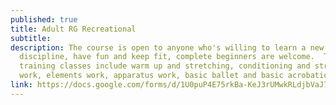 ```yaml
---
published: true
title: Adult RG Recreational
subtitle:
description: The course is open to anyone who's willing to learn a new
  discipline, have fun and keep fit, complete beginners are welcome.  The
  training classes include warm up and stretching, conditioning and strength
  work, elements work, apparatus work, basic ballet and basic acrobatic.
link: https://docs.google.com/forms/d/1U0puP4E75rkBa-KeJ3rUMwkRLdjbVaJ7d_M98h1krO8
---
```

